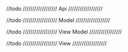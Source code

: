 
//todo ////////////////// Api //////////////////

//todo ////////////////// Model //////////////////

//todo ////////////////// View Model /////////////////

//todo ////////////////// View //////////////////

